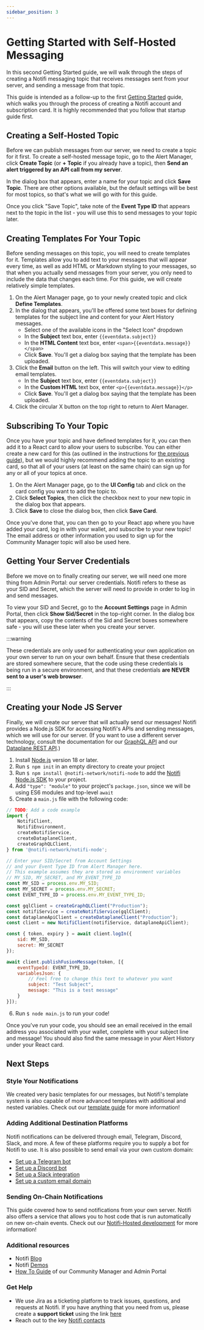```yaml
---
sidebar_position: 3
---
```


# Getting Started with Self-Hosted Messaging

In this second Getting Started guide, we will walk through the steps of
creating a Notifi messaging topic that receives messages sent from
your server, and sending a message from that topic.

This guide is intended as a follow-up to the first
[Getting Started](./getting-started) guide, which walks you through the
process of creating a Notifi account and subscription card. It is highly
recommended that you follow that startup guide first.

## Creating a Self-Hosted Topic

Before we can publish messages from our server, we need to create a topic
for it first. To create a self-hosted message topic, go to the Alert Manager,
click **Create Topic** (or **+ Topic** if you already have a topic), then
**Send an alert triggered by an API call from my server**.

In the dialog box that appears, enter a name for your topic and click **Save Topic**.
There are other options available, but the default settings will be best for
most topics, so that's what we will go with for this guide. 

Once you click "Save Topic",
take note of the **Event Type ID** that appears next to the topic in the list - you
will use this to send messages to your topic later.

## Creating Templates For Your Topic

Before sending messages on this topic, you will need to create templates for it.
Templates allow you to add text to your messages that will appear every time, as well
as add HTML or Markdown styling to your messages, so that when you actually send messages from your
server, you only need to include the data that changes each time. For this guide, we
will create relatively simple templates.

1. On the Alert Manager page, go to your newly created topic and click **Define Templates**.
2. In the dialog that appears, you'll be offered some text boxes for defining templates
   for the subject line and content for your Alert History messages.
   - Select one of the available icons in the "Select Icon" dropdown
   - In the **Subject** text box, enter `{{eventdata.subject}}`
   - In the **HTML Content** text box, enter `<span>{{eventdata.message}}</span>`
   - Click **Save**. You'll get a dialog box saying that the template has been uploaded.
3. Click the **Email** button on the left. This will switch your view to editing
   email templates.
   - In the **Subject** text box, enter `{{eventdata.subject}}`
   - In the **Custom HTML** text box, enter `<p>{{eventdata.message}}</p>`
   - Click **Save**. You'll get a dialog box saying that the template has been uploaded.
4. Click the circular X button on the top right to return to Alert Manager.

<!--TODO: Screenshots-->

## Subscribing To Your Topic

Once you have your topic and have defined templates for it, you can then add it to a React card
to allow your users to subscribe. You can either create a new card for this (as outlined in
the instructions for [the previous guide](./getting-started)), but we would highly recommend
adding the topic to an existing card, so that all of your users (at least on the same chain)
can sign up for any or all of your topics at once.

1. On the Alert Manager page, go to the **UI Config** tab and click on the card config you
   want to add the topic to.
2. Click **Select Topics**, then click the checkbox next to your new topic in the dialog box that appears.
3. Click **Save** to close the dialog box, then click **Save Card**.

Once you've done that, you can then go to your React app where you have added your card,
log in with your wallet, and subscribe to your new topic! The email address or other information
you used to sign up for the Community Manager topic will also be used here.

<!--TODO: Screenshots-->

## Getting Your Server Credentials

Before we move on to finally creating our server, we will need one more thing from Admin Portal:
our server credentials. Notifi refers to these as your SID and Secret, which the server will need to
provide in order to log in and send messages.

To view your SID and Secret, go to the **Account Settings** page in Admin Portal, then click
**Show Sid/Secret** in the top-right corner. In the dialog box that appears, copy the contents
of the Sid and Secret boxes somewhere safe - you will use these later when you create your server.

:::warning

These credentials are only used for authenticating your own application on your own server to run
on your own behalf. Ensure that these credentials are stored somewhere secure, that the code using these
credentials is being run in a secure environment, and that these credentials 
**are NEVER sent to a user's web browser**.

:::

## Creating your Node JS Server

Finally, we will create our server that will actually send our messages! Notifi provides a Node.js
SDK for accessing Notifi's APIs and sending messages, which we will use for our server. (If you want to
use a different server technology, consult the documentation for our [GraphQL API](./alert-subscribe/graphql-api)
and our [Dataplane REST API](./alert-trigger/dataplane-api/).)

1. Install [Node.js](https://nodejs.org/en) version 18 or later.
2. Run `$ npm init` in an empty directory to create your project
3. Run `$ npm install @notifi-network/notifi-node` to add the [Notifi Node.js SDK](https://www.npmjs.com/package/@notifi-network/notifi-node)
   to your project.
4. Add `"type": "module"` to your project's `package.json`, since we will be using ES6 modules and top-level `await`
5. Create a `main.js` file with the following code:

```javascript
// TODO: Add a code example
import {
    NotifiClient,
    NotifiEnvironment,
    createNotifiService, 
    createDataplaneClient, 
    createGraphQLClient,
} from '@notifi-network/notifi-node';

// Enter your SID/Secret from Account Settings
// and your Event Type ID from Alert Manager here.
// This example assumes they are stored as environment variables
// MY_SID, MY_SECRET, and MY_EVENT_TYPE_ID
const MY_SID = process.env.MY_SID;
const MY_SECRET = process.env.MY_SECRET;
const EVENT_TYPE_ID = process.env.MY_EVENT_TYPE_ID;

const gqlClient = createGraphQLClient("Production");
const notifiService = createNotifiService(gqlClient);
const dataplaneApiClient = createDataplaneClient("Production");
const client = new NotifiClient(notifiService, dataplaneApiClient);

const { token, expiry } = await client.logIn({
    sid: MY_SID,
    secret: MY_SECRET
});

await client.publishFusionMessage(token, [{
    eventTypeId: EVENT_TYPE_ID,
    variablesJson: {
        // Feel free to change this text to whatever you want
        subject: "Test Subject",
        message: "This is a test message"
    }
}]);
```

6. Run `$ node main.js` to run your code!

Once you've run your code, you should see an email received in the email address
you associated with your wallet, complete with your subject line and message!
You should also find the same message in your Alert History under your React card.

## Next Steps

### Style Your Notifications

We created very basic templates for our messages, but Notifi's template system is
also capable of more advanced templates with additional and nested variables. Check
out our [template guide](./styling-your-notifications/) for more information!

### Adding Additional Destination Platforms

Notifi notifications can be delivered through email, Telegram, Discord, Slack,
and more. A few of these platforms require you to supply a bot for Notifi to use.
It is also possible to send email via your own custom domain:

- [Set up a Telegram bot](./target-setup/tg-bot)
- [Set up a Discord bot](./target-setup/discord-bot)
- [Set up a Slack integration](./target-setup/slack-integration)
- [Set up a custom email domain](./target-setup/email-domain)

### Sending On-Chain Notifications

This guide covered how to send notifications from your own server. Notifi also offers
a service that allows you to host code that is run automatically on new on-chain events.
Check out our [Notifi-Hosted development](./getting-started-with-notifi-hosted) for more
information!

### Additional resources

- Notifi [Blog](https://notifi.network/blog)
- Notifi [Demos](https://notifi.network/demos)
- [How To Guide](https://www.figma.com/proto/EDRHnzmXsLRrmM1VBc57Hw/Notifi-Slides?page-id=3859%3A1161&node-id=3859-1287&viewport=643%2C485%2C0.09&scaling=min-zoom&starting-point-node-id=3859%3A1287) of our Community Manager and Admin Portal

### Get Help

- We use Jira as a ticketing platform to track issues, questions, and requests at Notifi. If you have anything that you need from us, please create a **support ticket** using the link [here](https://notifi.atlassian.net/servicedesk/customer/portals)
- Reach out to the key [Notifi contacts](https://docs.google.com/document/d/1zVu-8iXdz1mOGievDutJX4Fs_7RXqe19LdyK4LqNmTA)
